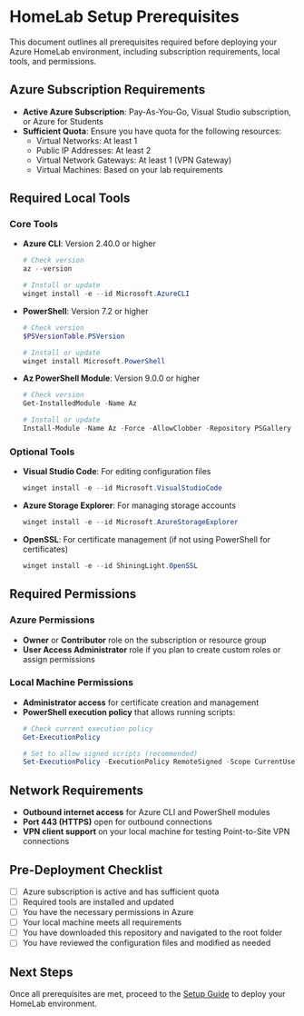 # HomeLab Setup Prerequisites

This document outlines all prerequisites required before deploying your Azure HomeLab environment, including subscription requirements, local tools, and permissions.

## Azure Subscription Requirements

- **Active Azure Subscription**: Pay-As-You-Go, Visual Studio subscription, or Azure for Students
- **Sufficient Quota**: Ensure you have quota for the following resources:
  - Virtual Networks: At least 1
  - Public IP Addresses: At least 2
  - Virtual Network Gateways: At least 1 (VPN Gateway)
  - Virtual Machines: Based on your lab requirements

## Required Local Tools

### Core Tools
- **Azure CLI**: Version 2.40.0 or higher
  ```powershell
  # Check version
  az --version
  
  # Install or update
  winget install -e --id Microsoft.AzureCLI
  ```

- **PowerShell**: Version 7.2 or higher
  ```powershell
  # Check version
  $PSVersionTable.PSVersion
  
  # Install or update
  winget install Microsoft.PowerShell
  ```

- **Az PowerShell Module**: Version 9.0.0 or higher
  ```powershell
  # Check version
  Get-InstalledModule -Name Az
  
  # Install or update
  Install-Module -Name Az -Force -AllowClobber -Repository PSGallery
  ```

### Optional Tools
- **Visual Studio Code**: For editing configuration files
  ```powershell
  winget install -e --id Microsoft.VisualStudioCode
  ```

- **Azure Storage Explorer**: For managing storage accounts
  ```powershell
  winget install -e --id Microsoft.AzureStorageExplorer
  ```

- **OpenSSL**: For certificate management (if not using PowerShell for certificates)
  ```powershell
  winget install -e --id ShiningLight.OpenSSL
  ```

## Required Permissions

### Azure Permissions
- **Owner** or **Contributor** role on the subscription or resource group
- **User Access Administrator** role if you plan to create custom roles or assign permissions

### Local Machine Permissions
- **Administrator access** for certificate creation and management
- **PowerShell execution policy** that allows running scripts:
  ```powershell
  # Check current execution policy
  Get-ExecutionPolicy
  
  # Set to allow signed scripts (recommended)
  Set-ExecutionPolicy -ExecutionPolicy RemoteSigned -Scope CurrentUser
  ```

## Network Requirements

- **Outbound internet access** for Azure CLI and PowerShell modules
- **Port 443 (HTTPS)** open for outbound connections
- **VPN client support** on your local machine for testing Point-to-Site VPN connections

## Pre-Deployment Checklist

- [ ] Azure subscription is active and has sufficient quota
- [ ] Required tools are installed and updated
- [ ] You have the necessary permissions in Azure
- [ ] Your local machine meets all requirements
- [ ] You have downloaded this repository and navigated to the root folder
- [ ] You have reviewed the configuration files and modified as needed

## Next Steps

Once all prerequisites are met, proceed to the [Setup Guide](SETUP.md) to deploy your HomeLab environment.
